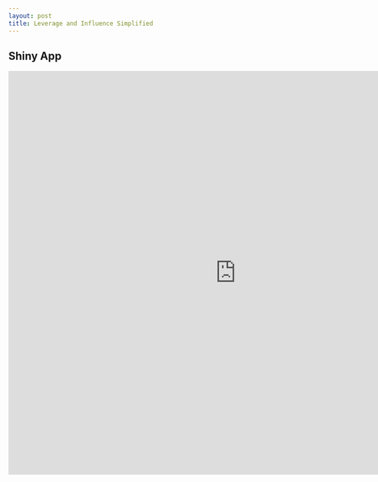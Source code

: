 ```yaml
---
layout: post
title: Leverage and Influence Simplified
---
```


## Shiny App

<iframe  src= "https://omaymas.shinyapps.io/Influence_Analysis/"  style="border: none; width: 900px; height: 800px" ></iframe>

